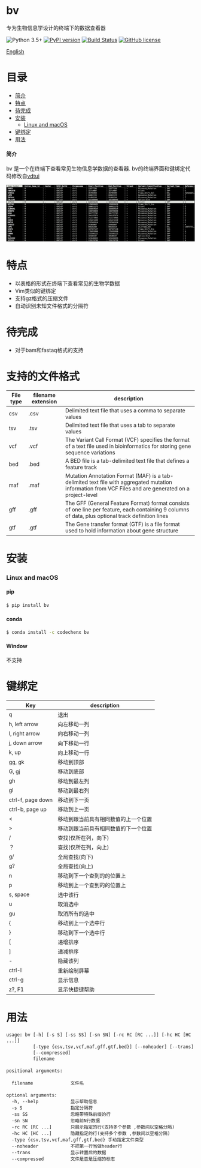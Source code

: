# bv
专为生物信息学设计的终端下的数据查看器

![Python 3.5+](https://img.shields.io/badge/python-3.5+-blue.svg)
[![PyPI version](https://badge.fury.io/py/bv.svg)](https://badge.fury.io/py/bv)
[![Build Status](https://travis-ci.org/codechenx/bv.svg?branch=master)](https://travis-ci.org/codechenx/bv)
[![GitHub license](https://img.shields.io/github/license/codechenx/tv.svg)](https://github.com/codechenx/bv/blob/master/LICENSE)

[English](README.md)
# 目录

- [简介](#简介)
- [特点](#特点)
- [待完成](#待完成)
- [安装](#安装)
  - [Linux and macOS](#Linux-and-macOS)
- [键绑定](#键绑定)
- [用法](#用法)

#### 简介

bv 是一个在终端下查看常见生物信息学数据的查看器. bv的终端界面和键绑定代码修改自[vdtui](https://github.com/saulpw/visidata/blob/stable/visidata/vdtui.py)

 ![Screenshot](screenshots/example.png)



# 特点

- 以表格的形式在终端下查看常见的生物学数据
- Vim类似的键绑定
- 支持gz格式的压缩文件
- 自动识别未知文件格式的分隔符

# 待完成

- 对于bam和fastaq格式的支持


# 支持的文件格式

| File type | filename extension | description                                                  |
| --------- | ------------------ | ------------------------------------------------------------ |
| csv       | .csv               | Delimited text file that uses a comma to separate values     |
| tsv       | .tsv               | Delimited text file that uses a tab to separate values       |
| vcf       | .vcf               | The Variant Call Format (VCF) specifies the format of a text file used in bioinformatics for storing gene sequence variations |
| bed       | .bed               | A BED file  is a tab-delimited text file that defines a feature track |
| maf       | .maf               | Mutation Annotation Format (MAF) is a tab-delimited text file with aggregated mutation information from VCF Files and are generated on a project-level |
| gff       | .gff               | The GFF (General Feature Format) format consists of one line per feature, each containing 9 columns of data, plus optional track definition lines |
| gtf       | .gtf               | The Gene transfer format (GTF) is a file format used to hold information about gene structure |


# 安装


### Linux and macOS

#### pip
```bash
$ pip install bv
```

#### conda
```bash
$ conda install -c codechenx bv 
```


#### Window
不支持

# 键绑定
| Key               | description                                                 |
| ----------------- | ----------------------------------------------------------- |
| q                 | 退出                                                      |
| h, left arrow     | 向左移动一列        |
| l, right arrow    | 向右移动一列           |
| j, down arrow     | 向下移动一行               |
| k, up             | 向上移动一行                 |
| gg, gk         | 移动到顶部                           |
| G, gj          | 移动到底部                     |
| gh | 移动到最左列 |
| gl | 移动到最右列 |
| ctrl-f, page down | 移动到下一页             |
| ctrl-b, page up | 移动到上一页                 |
| < | 移动到跟当前具有相同数值的上一个位置 |
| > | 移动到跟当前具有相同数值的下一个位置 |
| /                 | 查找(仅所在列，向下) |
| ？ | 查找(仅所在列，向上) |
| g/ | 全局查找(向下) |
| g? | 全局查找(向上) |
| n                 | 移动到下一个查到的的位置上 |
| p                 | 移动到上一个查到的的位置上 |
| s, space          | 选中该行                   |
| u                 | 取消选中       |
| gu | 取消所有的选中 |
| { | 移动到上一个选中行 |
| } | 移动到下一个选中行 |
| [ | 递增排序 |
| ] | 递减排序 |
| - | 隐藏该列 |
| ctrl-l | 重新绘制屏幕 |
| ctrl-g | 显示信息 |
| z?, F1 | 显示快捷键帮助 |

# 用法

```console
usage: bv [-h] [-s S] [-ss SS] [-sn SN] [-rc RC [RC ...]] [-hc HC [HC ...]]
          [-type {csv,tsv,vcf,maf,gff,gtf,bed}] [--noheader] [--trans]
          [--compressed]
          filename

positional arguments:

  filename              文件名

optional arguments:
  -h, --help            显示帮助信息
  -s S                  指定分隔符
  -ss SS                忽略带特殊前缀的行
  -sn SN                忽略前N行数据
  -rc RC [RC ...]       只展示指定的行(支持多个参数 ,参数间以空格分隔)
  -hc HC [HC ...]       隐藏指定的行(支持多个参数 ,参数间以空格分隔)
  -type {csv,tsv,vcf,maf,gff,gtf,bed} 手动指定文件类型
  --noheader            不把第一行当做header行
  --trans               显示转置后的数据
  --compressed          文件是否是压缩的标志
```